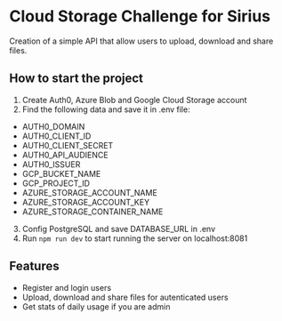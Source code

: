 # Cloud Storage Challenge for Sirius

Creation of a simple API that allow users to upload, download and share files.

## How to start the project

1. Create Auth0, Azure Blob and Google Cloud Storage account
2. Find the following data and save it in .env file:

- AUTH0_DOMAIN
- AUTH0_CLIENT_ID
- AUTH0_CLIENT_SECRET
- AUTH0_API_AUDIENCE
- AUTH0_ISSUER
- GCP_BUCKET_NAME
- GCP_PROJECT_ID
- AZURE_STORAGE_ACCOUNT_NAME
- AZURE_STORAGE_ACCOUNT_KEY
- AZURE_STORAGE_CONTAINER_NAME

3. Config PostgreSQL and save DATABASE_URL in .env
4. Run `npm run dev` to start running the server on localhost:8081

## Features

- Register and login users
- Upload, download and share files for autenticated users
- Get stats of daily usage if you are admin
